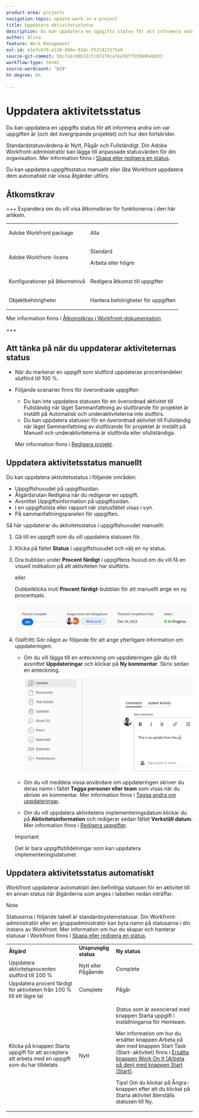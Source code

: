 ```yaml
---
product-area: projects
navigation-topic: update-work-in-a-project
title: Uppdatera aktivitetsstatus
description: Du kan uppdatera en uppgifts status för att informera andra om var uppgiften är (och det övergripande projektet) och hur den fortskrider.
author: Alina
feature: Work Management
exl-id: e1efc676-e110-486e-91dc-f521421575e8
source-git-commit: 5bc7a1c00b72cfc07270cafee5bf753989b48d33
workflow-type: tm+mt
source-wordcount: '629'
ht-degree: 0%

---
```


# Uppdatera aktivitetsstatus

<!--Audited: 10/2024-->

Du kan uppdatera en uppgifts status för att informera andra om var uppgiften är (och det övergripande projektet) och hur den fortskrider.

Standardstatusvärdena är Nytt, Pågår och Fullständigt. Din Adobe Workfront-administratör kan lägga till anpassade statusvärden för din organisation. Mer information finns i [Skapa eller redigera en status](../../../administration-and-setup/customize-workfront/creating-custom-status-and-priority-labels/create-or-edit-a-status.md).

Du kan uppdatera uppgiftsstatus manuellt eller låta Workfront uppdatera dem automatiskt när vissa åtgärder utförs.

## Åtkomstkrav

+++ Expandera om du vill visa åtkomstkrav för funktionerna i den här artikeln. 

<table style="table-layout:auto"> 
 <col> 
 <col> 
 <tbody> 
  <tr> 
   <td role="rowheader">Adobe Workfront package</td> 
   <td> <p>Alla</p> </td> 
  </tr> 
  <tr> 
   <td role="rowheader">Adobe Workfront-licens</td> 
   <td> <p>Standard</p> 
   <p>Arbeta eller högre</p>
   </td> 
  </tr> 
  <tr> 
   <td role="rowheader">Konfigurationer på åtkomstnivå</td> 
   <td> <p>Redigera åtkomst till uppgifter</p>  </td> 
  </tr> 
  <tr> 
   <td role="rowheader">Objektbehörigheter</td> 
   <td> <p>Hantera behörigheter för uppgiften</p> </td> 
  </tr> 
 </tbody> 
</table>

Mer information finns i [Åtkomstkrav i Workfront-dokumentation](/help/quicksilver/administration-and-setup/add-users/access-levels-and-object-permissions/access-level-requirements-in-documentation.md).

+++

<!--Old:

<table style="table-layout:auto"> 
 <col> 
 <col> 
 <tbody> 
  <tr> 
   <td role="rowheader">Adobe Workfront plan</td> 
   <td> <p>Any</p> </td> 
  </tr> 
  <tr> 
   <td role="rowheader">Adobe Workfront license</td> 
   <td> <p>New: Standard</p> 
   Or
   <p>Current: Work or higher</p>
   </td> 
  </tr> 
  <tr> 
   <td role="rowheader">Access level configurations</td> 
   <td> <p>Edit access to Tasks</p>  </td> 
  </tr> 
  <tr> 
   <td role="rowheader">Object permissions</td> 
   <td> <p>Manage permissions to the task</p> </td> 
  </tr> 
 </tbody> 
</table>-->

## Att tänka på när du uppdaterar aktiviteternas status

* När du markerar en uppgift som slutförd uppdateras procentandelen slutförd till 100 %.
* Följande scenarier finns för överordnade uppgifter:
   * Du kan inte uppdatera statusen för en överordnad aktivitet till Fullständig när läget Sammanfattning av slutförande för projektet är inställt på Automatisk och underaktiviteterna inte slutförs.
   * Du kan uppdatera statusen för en överordnad aktivitet till Fullständig när läget Sammanfattning av slutförande för projektet är inställt på Manuell och underaktiviteterna är slutförda eller ofullständiga.

  Mer information finns i [Redigera projekt](../manage-projects/edit-projects.md).

## Uppdatera aktivitetsstatus manuellt

Du kan uppdatera aktivitetsstatus i följande områden:

* Uppgiftshuvudet på uppgiftssidan.
* Åtgärdsrutan Redigera när du redigerar en uppgift.
* Avsnittet Uppgiftsinformation på uppgiftssidan.
* I en uppgiftslista eller rapport när statusfältet visas i vyn.
* På sammanfattningspanelen för uppgiften.

Så här uppdaterar du aktivitetsstatus i uppgiftshuvudet manuellt:

1. Gå till en uppgift som du vill uppdatera statusen för.
1. Klicka på fältet **Status** i uppgiftshuvudet och välj en ny status.
1. Dra bubblan under **Procent färdigt** i uppgiftens huvud om du vill få en visuell indikation på att aktiviteten har slutförts.

   eller

   Dubbelklicka inuti **Procent färdigt**-bubblan för att manuellt ange en ny procentsats.

   ![](assets/percent-complete-status-widgets-task-header.png)

1. (Valfritt) Gör något av följande för att ange ytterligare information om uppdateringen:

   * Om du vill lägga till en anteckning om uppdateringen går du till avsnittet **Uppdateringar** och klickar på **Ny kommentar**. Skriv sedan en anteckning.

     ![Lägger till en uppdatering för en aktivitet](assets/add-update-to-task.png)

   * Om du vill meddela vissa användare om uppdateringen skriver du deras namn i fältet **Tagga personer eller team** som visas när du skriver en kommentar. Mer information finns i [Tagga andra om uppdateringar](/help/quicksilver/workfront-basics/updating-work-items-and-viewing-updates/tag-others-on-updates.md).
   * Om du vill uppdatera aktivitetens implementeringsdatum klickar du på **Aktivitetsinformation** och redigerar sedan fältet **Verkställ datum**. Mer information finns i [Redigera uppgifter](/help/quicksilver/manage-work/tasks/manage-tasks/edit-tasks.md).


   >[!IMPORTANT]
   >
   >  Det är bara uppgiftstilldelningar som kan uppdatera implementeringsdatumet.

<!--old functionality in old commenting: 

1. Go to a task that you are assigned to for which you want to update the status.
1. Click the **Status** field in the task header and select a new status. 
1. (Optional) Do any of the following to provide additional information about the update, then click **Update** or, if the task has the **Complete** status, click **Done:**

   * To add a note about the update, go to the **Updates** area and click **Start a new update**, then type your note.  

   * To notify certain users about the update, type their names in the **Notify** box that appears when you type a note about the update. For more information, see [Tag others on updates](../../../workfront-basics/updating-work-items-and-viewing-updates/tag-others-on-updates.md). 
   * To update the condition of the task, click **Select Condition** to the right of the **Notify** box (these appear when you type a note about the update), then select the condition that best reflects the current condition of the task.
   
   * To update the Commit Date of the task, expand the **Commit Date** drop-down calendar, and select a new Commit Date. 
   * To provide a visual indication of task completion, drag the bubble under Percent Complete or double-click it to enter a percent value.   
     ![](assets/drag-the-progress-bar-350x155.png)-->

## Uppdatera aktivitetsstatus automatiskt

Workfront uppdaterar automatiskt den befintliga statusen för en aktivitet till en annan status när åtgärderna som anges i tabellen nedan inträffar.

>[!NOTE]
>
>Statuserna i följande tabell är standardsystemstatusar. Din Workfront-administratör eller en gruppadministratör kan byta namn på statusarna i din instans av Workfront. Mer information om hur du skapar och hanterar statusar i Workfront finns i [Skapa eller redigera en status](../../../administration-and-setup/customize-workfront/creating-custom-status-and-priority-labels/create-or-edit-a-status.md).

<table style="table-layout:auto"> 
 <col> 
 <col> 
 <col> 
 <tbody> 
  <tr> 
   <td><b>Åtgärd</b></td> 
   <td><b>Ursprunglig status</b></td> 
   <td><b>Ny status</b></td> 
  </tr> 
  <tr> 
   <td>Uppdatera aktivitetsprocenten slutförd till 100 %</td> 
   <td>Nytt eller Pågående</td> 
   <td>Complete</td> 
  </tr> 
  <tr> 
   <td>Uppdatera procent färdigt för aktiviteten från 100 % till ett lägre tal</td> 
   <td>Complete</td> 
   <td>Pågår</td> 
  </tr> 
  <tr data-mc-conditions=""> 
   <td><span>Klicka på knappen Starta uppgift för att acceptera att arbeta med en uppgift som du har tilldelats</span> </td> 
   <td><span>Nytt</span> </td> 
   <td> <p>Status som är associerad med knappen Starta uppgift i inställningarna för Hemteam.</p> <p>Mer information om hur du ersätter knappen Arbeta på den med knappen Start Task (Start-aktivitet) finns i <span href="../../../people-teams-and-groups/create-and-manage-teams/work-on-it-button-to-start-button.md"><a href="../../../people-teams-and-groups/create-and-manage-teams/work-on-it-button-to-start-button.md" class="MCXref xref">Ersätta knappen Work On It (Arbeta på den) med knappen Start (Start)</a></span>.</p> <p>Tips! <span>Om du klickar på </span> <span data-mc-conditions="QuicksilverOrClassic.Quicksilver">Ångra-knappen</span> efter att du klickat på Starta aktivitet återställs statusen till Ny. </p> </td> 
  </tr> 
 </tbody> 
</table>
